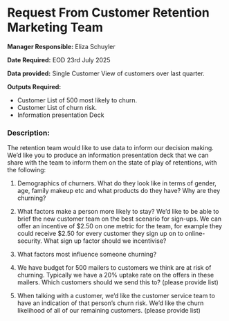 # Request From Customer Retention Marketing Team

**Manager Responsible:** Eliza Schuyler

**Date Required:**  EOD 23rd July 2025

**Data provided:** Single Customer View of customers over last quarter.

**Outputs Required:**
  * Customer List of 500 most likely to churn.
  * Customer List of churn risk.
  * Information presentation Deck
    
### Description:

The retention team would like to use data to inform our decision making. We’d like you
to produce an information presentation deck that we can share with the team to inform
them on the state of play of retentions, with the following:

1. Demographics of churners. What do they look like in terms of gender, age,
family makeup etc and what products do they have? Why are they churning?

2. What factors make a person more likely to stay? We’d like to be able to brief the
new customer team on the best scenario for sign-ups. We can offer an incentive
of $2.50 on one metric for the team, for example they could receive $2.50 for
every customer they sign up on to online-security. What sign up factor should we incentivise?

3. What factors most influence someone churning?
  
4. We have budget for 500 mailers to customers we think are at risk of churning.
Typically we have a 20% uptake rate on the offers in these mailers.
Which customers should we send this to? (please provide list)

5. When talking with a customer, we’d like the customer service team to have an
indication of that person’s churn risk. We’d like the churn likelihood of all of our
remaining customers. (please provide list)
